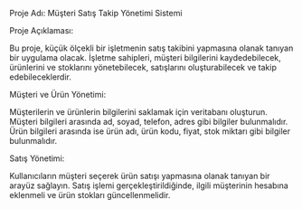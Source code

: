 Proje Adı: Müşteri Satış Takip Yönetimi Sistemi

Proje Açıklaması:

Bu proje, küçük ölçekli bir işletmenin satış takibini yapmasına olanak tanıyan bir uygulama olacak. İşletme sahipleri, müşteri bilgilerini kaydedebilecek, ürünlerini ve stoklarını yönetebilecek, satışlarını oluşturabilecek ve takip edebileceklerdir.

Müşteri ve Ürün Yönetimi:

Müşterilerin ve ürünlerin bilgilerini saklamak için veritabanı oluşturun. Müşteri bilgileri arasında ad, soyad, telefon, adres gibi bilgiler bulunmalıdır. Ürün bilgileri arasında ise ürün adı, ürün kodu, fiyat, stok miktarı gibi bilgiler bulunmalıdır.

Satış Yönetimi:

Kullanıcıların müşteri seçerek ürün satışı yapmasına olanak tanıyan bir arayüz sağlayın. Satış işlemi gerçekleştirildiğinde, ilgili müşterinin hesabına eklenmeli ve ürün stokları güncellenmelidir.
